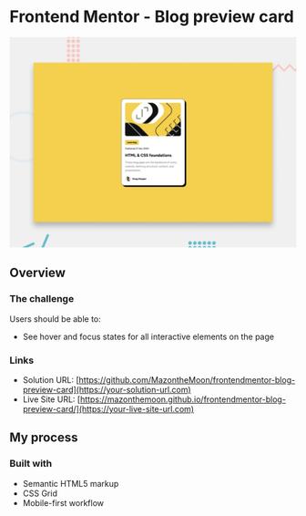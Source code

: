 # Frontend Mentor - Blog preview card

![Design preview for the Blog preview card coding challenge](./design/desktop-preview.jpg)

## Overview

### The challenge

Users should be able to:

- See hover and focus states for all interactive elements on the page

### Links

- Solution URL: [https://github.com/MazontheMoon/frontendmentor-blog-preview-card](https://your-solution-url.com)
- Live Site URL: [https://mazonthemoon.github.io/frontendmentor-blog-preview-card/](https://your-live-site-url.com)

## My process

### Built with

- Semantic HTML5 markup
- CSS Grid
- Mobile-first workflow
